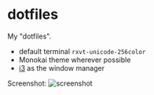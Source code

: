 dotfiles
========

My "dotfiles".


- default terminal `rxvt-unicode-256color`
- Monokai theme wherever possible
- [i3](http://i3wm.org/) as the window manager

Screenshot:
![screenshot](https://raw.github.com/Walther/dotfiles/master/dotfiles.png)